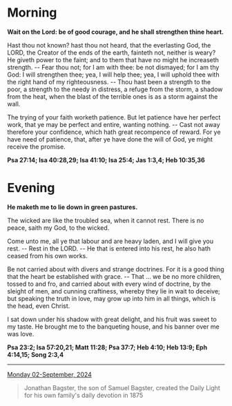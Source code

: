 # Morning

**Wait on the Lord: be of good courage, and he shall strengthen thine heart.**
 
Hast thou not known? hast thou not heard, that the everlasting God, the LORD, the Creator of the ends of the earth, fainteth not, neither is weary? He giveth power to the faint; and to them that have no might he increaseth strength. -- Fear thou not; for I am with thee: be not dismayed; for I am thy God: I will strengthen thee; yea, I will help thee; yea, I will uphold thee with the right hand of my righteousness. -- Thou hast been a strength to the poor, a strength to the needy in distress, a refuge from the storm, a shadow from the heat, when the blast of the terrible ones is as a storm against the wall.
 
The trying of your faith worketh patience. But let patience have her perfect work, that ye may be perfect and entire, wanting nothing. -- Cast not away therefore your confidence, which hath great recompence of reward. For ye have need of patience, that, after ye have done the will of God, ye might receive the promise.  

**Psa 27:14; Isa 40:28,29; Isa 41:10; Isa 25:4; Jas 1:3,4; Heb 10:35,36**

# Evening

**He maketh me to lie down in green pastures.**
 
The wicked are like the troubled sea, when it cannot rest. There is no peace, saith my God, to the wicked.
 
Come unto me, all ye that labour and are heavy laden, and I will give you rest. -- Rest in the LORD. -- He that is entered into his rest, he also hath ceased from his own works.
 
Be not carried about with divers and strange doctrines. For it is a good thing that the heart be established with grace. -- That ... we be no more children, tossed to and fro, and carried about with every wind of doctrine, by the sleight of men, and cunning craftiness, whereby they lie in wait to deceive; but speaking the truth in love, may grow up into him in all things, which is the head, even Christ.
 
I sat down under his shadow with great delight, and his fruit was sweet to my taste. He brought me to the banqueting house, and his banner over me was love.  

**Psa 23:2; Isa 57:20,21; Matt 11:28; Psa 37:7; Heb 4:10; Heb 13:9; Eph 4:14,15; Song 2:3,4**

---

[Monday 02-September, 2024](https://t.me/s/daily_light)

> Jonathan Bagster, the son of Samuel Bagster, created the Daily Light for his own family's daily devotion in 1875


